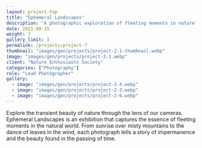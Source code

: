 ```yaml
---
layout: project-top
title: "Ephemeral Landscapes"
description: "A photographic exploration of fleeting moments in nature"
date: 2021-08-15
weight: 7
gallery_limit: 3
permalink: /projects/project-7
thumbnail: "images/gen/projects/project-2-1-thumbnail.webp"
image: "images/gen/projects/project-2-1.webp"
client: "Nature Enthusiasts Society"
categories: ["Photography"]
role: "Lead Photographer"
gallery:
  - image: "images/gen/projects/project-2-4.webp"
  - image: "images/gen/projects/project-2-3.webp"
  - image: "images/gen/projects/project-2-6.webp"
---
```


Explore the transient beauty of nature through the lens of our cameras. Ephemeral Landscapes is an exhibition that captures the essence of fleeting moments in the natural world. From sunrise over misty mountains to the dance of leaves in the wind, each photograph tells a story of impermanence and the beauty found in the passing of time.

